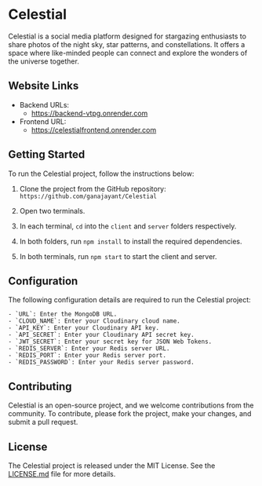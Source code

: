# Celestial

Celestial is a social media platform designed for stargazing enthusiasts to share photos of the night sky, star patterns, and constellations. It offers a space where like-minded people can connect and explore the wonders of the universe together.

## Website Links

- Backend URLs: 
  - https://backend-vtpg.onrender.com
- Frontend URL: 
  - https://celestialfrontend.onrender.com

## Getting Started

To run the Celestial project, follow the instructions below:

1. Clone the project from the GitHub repository: `https://github.com/ganajayant/Celestial`

2. Open two terminals.

3. In each terminal, `cd` into the `client` and `server` folders respectively.

4. In both folders, run `npm install` to install the required dependencies.

5. In both terminals, run `npm start` to start the client and server.

## Configuration

The following configuration details are required to run the Celestial project:

```
- `URL`: Enter the MongoDB URL.
- `CLOUD_NAME`: Enter your Cloudinary cloud name.
- `API_KEY`: Enter your Cloudinary API key.
- `API_SECRET`: Enter your Cloudinary API secret key.
- `JWT_SECRET`: Enter your secret key for JSON Web Tokens.
- `REDIS_SERVER`: Enter your Redis server URL.
- `REDIS_PORT`: Enter your Redis server port.
- `REDIS_PASSWORD`: Enter your Redis server password.
```

## Contributing

Celestial is an open-source project, and we welcome contributions from the community. To contribute, please fork the project, make your changes, and submit a pull request. 

## License

The Celestial project is released under the MIT License. See the [LICENSE.md](https://github.com/ganajayant/Celestial/blob/master/LICENSE.md) file for more details.


